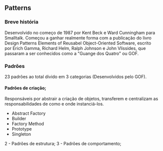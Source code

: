 ## Patterns

### Breve história

Desenvolvido no começo de 1987 por Kent Beck e Ward Cunningham para Smalltalk.
Começou a ganhar realmente forma com a publicação do livro Design Patterns Elements of Reusabel Object-Oriented Software, escrito por Erich Gamma, Richard Helm, Ralph Johnson e John Vlissides, que passaram a ser conhecidos como a "Guange dos Quatro" ou GOF.


### Padrões

23 padrões ao total divido em 3 categorias (Desenvolvidos pelo GOF).

#### Padrões de criação;
Responsáveis por abstrair a criação de objetos, transferem e centralizam as responsabilidades de como e onde instanciá-los.

- Abstract Factory
- Builder
- Factory Method
- Prototype
- Singleton

2 - Padrões de estrutura;
3 - Padrões de comportamento;


